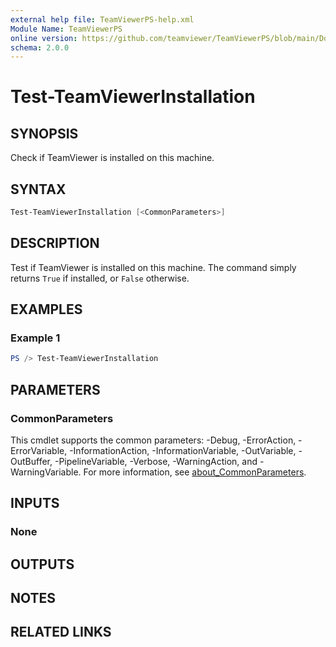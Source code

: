 ```yaml
---
external help file: TeamViewerPS-help.xml
Module Name: TeamViewerPS
online version: https://github.com/teamviewer/TeamViewerPS/blob/main/Docs/Help/Test-TeamViewerInstallation.md
schema: 2.0.0
---
```


# Test-TeamViewerInstallation

## SYNOPSIS

Check if TeamViewer is installed on this machine.

## SYNTAX

```powershell
Test-TeamViewerInstallation [<CommonParameters>]
```

## DESCRIPTION

Test if TeamViewer is installed on this machine.
The command simply returns `True` if installed, or `False` otherwise.

## EXAMPLES

### Example 1

```powershell
PS /> Test-TeamViewerInstallation
```

## PARAMETERS

### CommonParameters

This cmdlet supports the common parameters: -Debug, -ErrorAction, -ErrorVariable, -InformationAction, -InformationVariable, -OutVariable, -OutBuffer, -PipelineVariable, -Verbose, -WarningAction, and -WarningVariable. For more information, see [about_CommonParameters](http://go.microsoft.com/fwlink/?LinkID=113216).

## INPUTS

### None

## OUTPUTS

## NOTES

## RELATED LINKS

